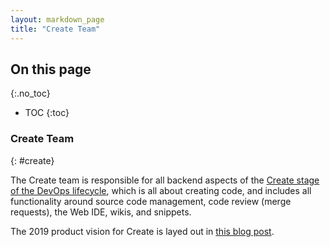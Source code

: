 ```yaml
---
layout: markdown_page
title: "Create Team"
---
```


## On this page
{:.no_toc}

- TOC
{:toc}

### Create Team
{: #create}

The Create team is responsible for all backend aspects of the [Create stage of the DevOps lifecycle], 
which is all about creating code, and includes all functionality around source code management, 
code review (merge requests), the Web IDE, wikis, and snippets.

The 2019 product vision for Create is layed out in [this blog post].

[Create stage of the DevOps lifecycle]: https://github.com/daijapan/test/tree/master/product/categories/#create
[this blog post]: /2018/09/21/create-vision/